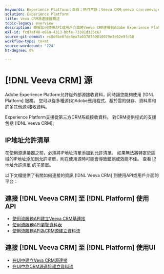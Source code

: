 ```yaml
---
keywords: Experience Platform；首頁；熱門主題；Veeva CRM;veeva crm;veeva;crm
solution: Experience Platform
title: Veva CRM源連接器概述
topic-legacy: overview
description: 瞭解如何使用API或用戶介面將Veeva CRM連接到Adobe Experience Platform。
exl-id: fcd7af48-e66a-4313-bbfe-73301d335c67
source-git-commit: ec0d6be6fde8ea7a0378769810079e3e62e9fd60
workflow-type: tm+mt
source-wordcount: '224'
ht-degree: 0%

---
```


# [!DNL Veeva CRM] 源

Adobe Experience Platform允許從外部源接收資料，同時讓您能夠使用 [!DNL Platform] 服務。 您可以從多種源(如Adobe應用程式、基於雲的儲存、資料庫和許多其他源)接收資料。

Experience Platform支援從第三方CRM系統接收資料。 對CRM提供程式的支援包括 [!DNL Veeva CRM]。

## IP地址允許清單

在使用源連接器之前，必須將IP地址清單添加到允許清單。 如果無法將特定於區域的IP地址添加到允許清單，則在使用源時可能會導致錯誤或效能不佳。 查看 [IP地址允許清單](../../ip-address-allow-list.md) 的子菜單。

以下文檔提供了有關如何連接的資訊 [!DNL Veeva CRM] 到使用API或用戶介面的平台：

## 連接 [!DNL Veeva CRM] 至 [!DNL Platform] 使用API

- [使用流服務API建立Veeva CRM基連接](../../tutorials/api/create/crm/veeva.md)
- [使用流服務API瀏覽資料表](../../tutorials/api/explore/tabular.md)
- [使用流服務API為CRM源建立資料流](../../tutorials/api/collect/crm.md)

## 連接 [!DNL Veeva CRM] 至 [!DNL Platform] 使用UI

- [在UI中建立Veva CRM源連接](../../tutorials/ui/create/crm/veeva.md)
- [在UI中為CRM源連接建立資料流](../../tutorials/ui/dataflow/crm.md)
